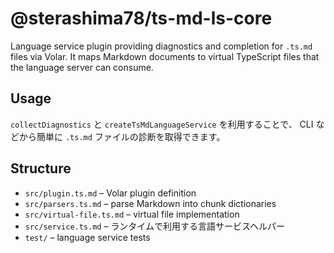 # @sterashima78/ts-md-ls-core

Language service plugin providing diagnostics and completion for `.ts.md` files
via Volar. It maps Markdown documents to virtual TypeScript files that the
language server can consume.

## Usage

`collectDiagnostics` と `createTsMdLanguageService` を利用することで、
CLI などから簡単に `.ts.md` ファイルの診断を取得できます。

## Structure
- `src/plugin.ts.md` – Volar plugin definition
- `src/parsers.ts.md` – parse Markdown into chunk dictionaries
- `src/virtual-file.ts.md` – virtual file implementation
- `src/service.ts.md` – ランタイムで利用する言語サービスヘルパー
- `test/` – language service tests
